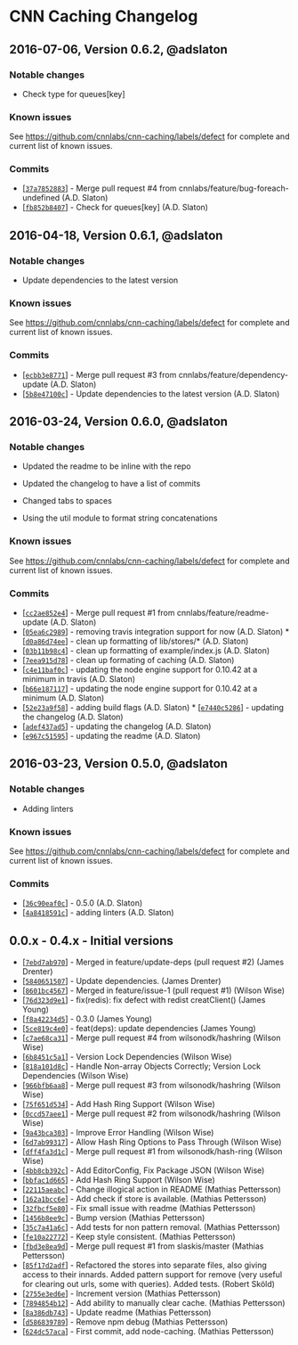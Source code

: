 # CNN Caching Changelog

## 2016-07-06, Version 0.6.2, @adslaton

### Notable changes

- Check type for queues\[key\]

### Known issues

See https://github.com/cnnlabs/cnn-caching/labels/defect for complete and
current list of known issues.

### Commits

* [[`37a7852883`](https://github.com/cnnlabs/cnn-caching/commit/37a7852883)] - Merge pull request #4 from cnnlabs/feature/bug-foreach-undefined (A.D. Slaton) 
* [[`fb852b8407`](https://github.com/cnnlabs/cnn-caching/commit/fb852b8407)] - Check for queues\[key\] (A.D. Slaton)


## 2016-04-18, Version 0.6.1, @adslaton

### Notable changes

- Update dependencies to the latest version


### Known issues

See https://github.com/cnnlabs/cnn-caching/labels/defect for complete and
current list of known issues.

### Commits

* [[`ecbb3e8771`](https://github.com/cnnlabs/cnn-caching/commit/ecbb3e8771)] - Merge pull request #3 from cnnlabs/feature/dependency-update (A.D. Slaton) 
* [[`5b8e47100c`](https://github.com/cnnlabs/cnn-caching/commit/5b8e47100c)] - Update dependencies to the latest version (A.D. Slaton)

## 2016-03-24, Version 0.6.0, @adslaton

### Notable changes

- Updated the readme to be inline with the repo

- Updated the changelog to have a list of commits

- Changed tabs to spaces

- Using the util module to format string concatenations


### Known issues

See https://github.com/cnnlabs/cnn-caching/labels/defect for complete and
current list of known issues.

### Commits

* [[`cc2ae852e4`](https://github.com/cnnlabs/cnn-caching/commit/cc2ae852e4)] - Merge pull request #1 from cnnlabs/feature/readme-update (A.D. Slaton) 
* [[`05ea6c2989`](https://github.com/cnnlabs/cnn-caching/commit/05ea6c2989)] - removing travis integration support for now (A.D. Slaton) * [[`d0a86d74ee`](https://github.com/cnnlabs/cnn-caching/commit/d0a86d74ee)] - clean up formatting of lib/stores/* (A.D. Slaton) 
* [[`03b11b98c4`](https://github.com/cnnlabs/cnn-caching/commit/03b11b98c4)] - clean up formatting of example/index.js (A.D. Slaton) 
* [[`7eea915d78`](https://github.com/cnnlabs/cnn-caching/commit/7eea915d78)] - clean up formating of caching (A.D. Slaton) 
* [[`c4e11baf0c`](https://github.com/cnnlabs/cnn-caching/commit/c4e11baf0c)] - updating the node engine support for 0.10.42 at a minimum in travis (A.D. Slaton) 
* [[`b66e187117`](https://github.com/cnnlabs/cnn-caching/commit/b66e187117)] - updating the node engine support for 0.10.42 at a minimum (A.D. Slaton) 
* [[`52e23a9f58`](https://github.com/cnnlabs/cnn-caching/commit/52e23a9f58)] - adding build flags (A.D. Slaton) * [[`e7440c5286`](https://github.com/cnnlabs/cnn-caching/commit/e7440c5286)] - updating the changelog (A.D. Slaton) 
* [[`adef437ad5`](https://github.com/cnnlabs/cnn-caching/commit/adef437ad5)] - updating the changelog (A.D. Slaton) 
* [[`e967c51595`](https://github.com/cnnlabs/cnn-caching/commit/e967c51595)] - updating the readme (A.D. Slaton) 

## 2016-03-23, Version 0.5.0, @adslaton

### Notable changes

- Adding linters


### Known issues

See https://github.com/cnnlabs/cnn-caching/labels/defect for complete and
current list of known issues.

### Commits

* [[`36c90eaf0c`](https://github.com/cnnlabs/cnn-caching/commit/36c90eaf0c)] - 0.5.0 (A.D. Slaton) 
* [[`4a8418591c`](https://github.com/cnnlabs/cnn-caching/commit/4a8418591c)] - adding linters (A.D. Slaton)

 
## 0.0.x - 0.4.x - Initial versions

* [[`7ebd7ab970`](https://github.com/cnnlabs/cnn-caching/commit/7ebd7ab970)] - Merged in feature/update-deps (pull request #2) (James Drenter) 
* [[`5840651507`](https://github.com/cnnlabs/cnn-caching/commit/5840651507)] - Update dependencies. (James Drenter) 
* [[`8601bc4567`](https://github.com/cnnlabs/cnn-caching/commit/8601bc4567)] - Merged in feature/issue-1 (pull request #1) (Wilson Wise) 
* [[`76d323d9e1`](https://github.com/cnnlabs/cnn-caching/commit/76d323d9e1)] - fix(redis): fix defect with redist creatClient() (James Young) 
* [[`f8a42234d5`](https://github.com/cnnlabs/cnn-caching/commit/f8a42234d5)] - 0.3.0 (James Young) 
* [[`5ce819c4e0`](https://github.com/cnnlabs/cnn-caching/commit/5ce819c4e0)] - feat(deps): update dependencies (James Young) 
* [[`c7ae68ca31`](https://github.com/cnnlabs/cnn-caching/commit/c7ae68ca31)] - Merge pull request #4 from wilsonodk/hashring (Wilson Wise) 
* [[`6b8451c5a1`](https://github.com/cnnlabs/cnn-caching/commit/6b8451c5a1)] - Version Lock Dependencies (Wilson Wise) 
* [[`818a101d8c`](https://github.com/cnnlabs/cnn-caching/commit/818a101d8c)] - Handle Non-array Objects Correctly; Version Lock Dependencies (Wilson Wise) 
* [[`966bfb6aa8`](https://github.com/cnnlabs/cnn-caching/commit/966bfb6aa8)] - Merge pull request #3 from wilsonodk/hashring (Wilson Wise) 
* [[`75f651d534`](https://github.com/cnnlabs/cnn-caching/commit/75f651d534)] - Add Hash Ring Support (Wilson Wise) 
* [[`0ccd57aee1`](https://github.com/cnnlabs/cnn-caching/commit/0ccd57aee1)] - Merge pull request #2 from wilsonodk/hashring (Wilson Wise) 
* [[`9a43bca303`](https://github.com/cnnlabs/cnn-caching/commit/9a43bca303)] - Improve Error Handling (Wilson Wise) 
* [[`6d7ab99317`](https://github.com/cnnlabs/cnn-caching/commit/6d7ab99317)] - Allow Hash Ring Options to Pass Through (Wilson Wise) 
* [[`dff4fa3d1c`](https://github.com/cnnlabs/cnn-caching/commit/dff4fa3d1c)] - Merge pull request #1 from wilsonodk/hash-ring (Wilson Wise) 
* [[`4bb8cb392c`](https://github.com/cnnlabs/cnn-caching/commit/4bb8cb392c)] - Add EditorConfig, Fix Package JSON (Wilson Wise) 
* [[`bbfac1d665`](https://github.com/cnnlabs/cnn-caching/commit/bbfac1d665)] - Add Hash Ring Support (Wilson Wise) 
* [[`22115aeabc`](https://github.com/cnnlabs/cnn-caching/commit/22115aeabc)] - Change illogical action in README (Mathias Pettersson) 
* [[`162a1bcc6e`](https://github.com/cnnlabs/cnn-caching/commit/162a1bcc6e)] - Add check if store is available. (Mathias Pettersson) 
* [[`32fbcf5e80`](https://github.com/cnnlabs/cnn-caching/commit/32fbcf5e80)] - Fix small issue with readme (Mathias Pettersson) 
* [[`1456b8ee9c`](https://github.com/cnnlabs/cnn-caching/commit/1456b8ee9c)] - Bump version (Mathias Pettersson) 
* [[`35c7a41a6c`](https://github.com/cnnlabs/cnn-caching/commit/35c7a41a6c)] - Add tests for non pattern removal. (Mathias Pettersson) 
* [[`fe10a22772`](https://github.com/cnnlabs/cnn-caching/commit/fe10a22772)] - Keep style consistent. (Mathias Pettersson) 
* [[`fbd3e8ea9d`](https://github.com/cnnlabs/cnn-caching/commit/fbd3e8ea9d)] - Merge pull request #1 from slaskis/master (Mathias Pettersson) 
* [[`85f17d2adf`](https://github.com/cnnlabs/cnn-caching/commit/85f17d2adf)] - Refactored the stores into separate files, also giving access to their innards. Added pattern support for remove (very useful for clearing out urls, some with queries). Added tests. (Robert Sköld) 
* [[`2755e3ed6e`](https://github.com/cnnlabs/cnn-caching/commit/2755e3ed6e)] - Increment version (Mathias Pettersson) 
* [[`7894854b12`](https://github.com/cnnlabs/cnn-caching/commit/7894854b12)] - Add ability to manually clear cache. (Mathias Pettersson) 
* [[`8a386db743`](https://github.com/cnnlabs/cnn-caching/commit/8a386db743)] - Update readme (Mathias Pettersson) 
* [[`d586839789`](https://github.com/cnnlabs/cnn-caching/commit/d586839789)] - Remove npm debug (Mathias Pettersson) 
* [[`624dc57aca`](https://github.com/cnnlabs/cnn-caching/commit/624dc57aca)] - First commit, add node-caching. (Mathias Pettersson) 